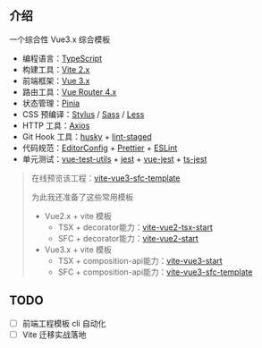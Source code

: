 ## 介绍

一个综合性 Vue3.x 综合模板

- 编程语言：[TypeScript](https://www.typescriptlang.org/zh/)
- 构建工具：[Vite 2.x](https://cn.vitejs./dev/)
- 前端框架：[Vue 3.x](https://v3.cn.vuejs.org/)
- 路由工具：[Vue Router 4.x](https://next.router.vuejs.org/zh/index.html)
- 状态管理：[Pinia](https://pinia.esm.dev/)
- CSS 预编译：[Stylus](https://stylus-lang.com/) / [Sass](https://sass.bootcss.com/documentation) / [Less](http://lesscss.cn/)
- HTTP 工具：[Axios](https://axios-http.com/)
- Git Hook 工具：[husky](https://typicode.github.io/husky/#/) + [lint-staged](https://github.com/okonet/lint-staged)
- 代码规范：[EditorConfig](http://editorconfig.org/) + [Prettier](https://prettier.io/) + [ESLint](https://eslint.org/) 
- 单元测试：[vue-test-utils](https://next.vue-test-utils.vuejs.org/) + [jest](https://jestjs.io/) + [vue-jest](https://github.com/vuejs/vue-jest) + [ts-jest](https://kulshekhar.github.io/ts-jest/)

> 在线预览该工程：[vite-vue3-sfc-template](https://251205668.github.io/vite-vue3-sfc-template/#/)
>
> 为此我还准备了这些常用模板
>
> - Vue2.x + vite 模板
>   - TSX + decorator能力：[vite-vue2-tsx-start](https://github.com/251205668/vite-vue2-start/tree/tsx-decorator)
>   - SFC + decorator能力：[vite-vue2-start](https://github.com/251205668/vite-vue2-start)
> - Vue3.x + vite 模板
>   - TSX + composition-api能力：[vite-vue3-start](https://github.com/251205668/vite-vue3-start)
>   - SFC + composition-api能力：[vite-vue3-sfc-template](https://github.com/251205668/vite-vue3-sfc-template)

## TODO

- [ ] 前端工程模板 cli 自动化
- [ ] Vite 迁移实战落地
